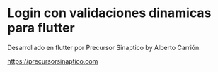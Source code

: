 # Login con validaciones dinamicas para flutter

Desarrollado en flutter por Precursor Sinaptico by Alberto Carrión.

https://precursorsinaptico.com
